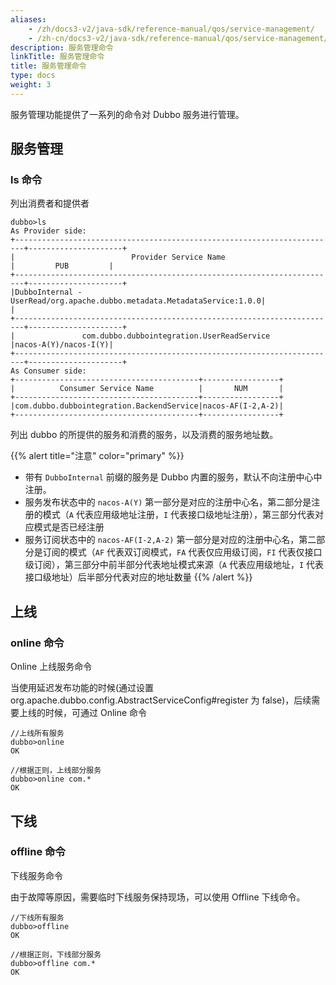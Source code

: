 ```yaml
---
aliases:
    - /zh/docs3-v2/java-sdk/reference-manual/qos/service-management/
    - /zh-cn/docs3-v2/java-sdk/reference-manual/qos/service-management/
description: 服务管理命令
linkTitle: 服务管理命令
title: 服务管理命令
type: docs
weight: 3
---
```





服务管理功能提供了一系列的命令对 Dubbo 服务进行管理。

## 服务管理

### ls 命令

列出消费者和提供者

```
dubbo>ls
As Provider side:
+------------------------------------------------------------------------+---------------------+
|                          Provider Service Name                         |         PUB         |
+------------------------------------------------------------------------+---------------------+
|DubboInternal - UserRead/org.apache.dubbo.metadata.MetadataService:1.0.0|                     |
+------------------------------------------------------------------------+---------------------+
|               com.dubbo.dubbointegration.UserReadService               |nacos-A(Y)/nacos-I(Y)|
+------------------------------------------------------------------------+---------------------+
As Consumer side:
+-----------------------------------------+-----------------+
|          Consumer Service Name          |       NUM       |
+-----------------------------------------+-----------------+
|com.dubbo.dubbointegration.BackendService|nacos-AF(I-2,A-2)|
+-----------------------------------------+-----------------+

```

列出 dubbo 的所提供的服务和消费的服务，以及消费的服务地址数。

{{% alert title="注意" color="primary" %}}
- 带有 `DubboInternal` 前缀的服务是 Dubbo 内置的服务，默认不向注册中心中注册。
- 服务发布状态中的 `nacos-A(Y)` 第一部分是对应的注册中心名，第二部分是注册的模式（`A` 代表应用级地址注册，`I` 代表接口级地址注册），第三部分代表对应模式是否已经注册
- 服务订阅状态中的 `nacos-AF(I-2,A-2)` 第一部分是对应的注册中心名，第二部分是订阅的模式（`AF` 代表双订阅模式，`FA` 代表仅应用级订阅，`FI` 代表仅接口级订阅），第三部分中前半部分代表地址模式来源（`A` 代表应用级地址，`I` 代表接口级地址）后半部分代表对应的地址数量
{{% /alert %}}

## 上线

### online 命令

Online 上线服务命令

当使用延迟发布功能的时候(通过设置 org.apache.dubbo.config.AbstractServiceConfig#register 为 false)，后续需要上线的时候，可通过 Online 命令
```
//上线所有服务
dubbo>online
OK

//根据正则，上线部分服务
dubbo>online com.*
OK
```

## 下线


### offline 命令

下线服务命令

由于故障等原因，需要临时下线服务保持现场，可以使用 Offline 下线命令。

```
//下线所有服务
dubbo>offline
OK

//根据正则，下线部分服务
dubbo>offline com.*
OK
```
